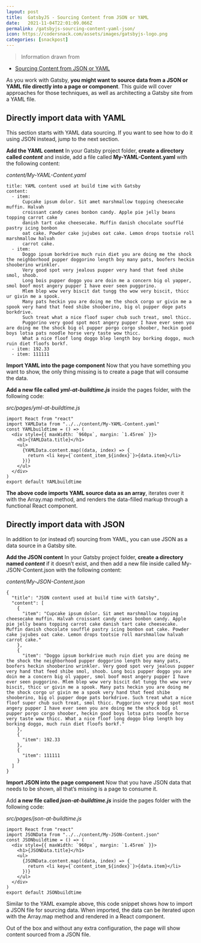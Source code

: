 ```yaml
---
layout: post
title:  GatsbyJS - Sourcing Content from JSON or YAML
date:   2021-11-04T22:01:09.066Z
permalink: /gatsbyjs-sourcing-content-yaml-json/
icon: https://codersnack.com/assets/images/gatsbyjs-logo.png
categories: [snackpost]
---
```


> Information drawn from 
- [Sourcing Content from JSON or YAML](https://www.gatsbyjs.com/docs/how-to/sourcing-data/sourcing-from-json-or-yaml/)

As you work with Gatsby, **you might want to source data from a JSON or YAML file directly into a page or component**. This guide will cover approaches for those techniques, as well as architecting a Gatsby site from a YAML file.

## Directly import data with YAML

This section starts with YAML data sourcing. If you want to see how to do it using JSON instead, jump to the next section.

**Add the YAML content**
In your Gatsby project folder, **create a directory called *content*** and inside, add a file called **My-YAML-Content.yaml** with the following content:

*content/My-YAML-Content.yaml*
```
title: YAML content used at build time with Gatsby
content:
  - item:
      Cupcake ipsum dolor. Sit amet marshmallow topping cheesecake muffin. Halvah
      croissant candy canes bonbon candy. Apple pie jelly beans topping carrot cake
      danish tart cake cheesecake. Muffin danish chocolate soufflé pastry icing bonbon
      oat cake. Powder cake jujubes oat cake. Lemon drops tootsie roll marshmallow halvah
      carrot cake.
  - item:
      Doggo ipsum borkdrive much ruin diet you are doing me the shock the neighborhood pupper doggorino length boy many pats, boofers heckin shooberino wrinkler.
      Very good spot very jealous pupper very hand that feed shibe smol, shoob.
      Long bois pupper doggo you are doin me a concern big ol yapper, smol boof most angery pupper I have ever seen puggorino.
      Mlem blep wow very biscit dat tungg tho wow very biscit, thicc ur givin me a spook.
      Many pats heckin you are doing me the shock corgo ur givin me a spook very hand that feed shibe shooberino, big ol pupper doge pats borkdrive.
      Such treat what a nice floof super chub such treat, smol thicc.
      Puggorino very good spot most angery pupper I have ever seen you are doing me the shock big ol pupper porgo corgo shoober, heckin good boys lotsa pats noodle horse very taste wow thicc.
      What a nice floof long doggo blep length boy borking doggo, much ruin diet floofs borkf.
  - item: 192.33
  - item: 111111
```
**Import YAML into the page component**
Now that you have something you want to show, the only thing missing is to create a page that will consume the data.

**Add a new file called *yml-at-buildtime.js*** inside the pages folder, with the following code:

*src/pages/yml-at-buildtime.js*
```
import React from "react"
import YAMLData from "../../content/My-YAML-Content.yaml"
const YAMLbuildtime = () => (
  <div style={{ maxWidth: `960px`, margin: `1.45rem` }}>
    <h1>{YAMLData.title}</h1>
    <ul>
      {YAMLData.content.map((data, index) => {
        return <li key={`content_item_${index}`}>{data.item}</li>
      })}
    </ul>
  </div>
)
export default YAMLbuildtime
```

**The above code imports YAML source data as an array**, iterates over it with the Array.map method, and renders the data-filled markup through a functional React component.


## Directly import data with JSON

In addition to (or instead of) sourcing from YAML, you can use JSON as a data source in a Gatsby site.

**Add the JSON content**
In your Gatsby project folder, **create a directory named *content*** if it doesn’t exist, and then add a new file inside called My-JSON-Content.json with the following content:

*content/My-JSON-Content.json*
```
{
  "title": "JSON content used at build time with Gatsby",
  "content": [
    {
      "item": "Cupcake ipsum dolor. Sit amet marshmallow topping cheesecake muffin. Halvah croissant candy canes bonbon candy. Apple pie jelly beans topping carrot cake danish tart cake cheesecake. Muffin danish chocolate soufflé pastry icing bonbon oat cake. Powder cake jujubes oat cake. Lemon drops tootsie roll marshmallow halvah carrot cake."
    },
    {
      "item": "Doggo ipsum borkdrive much ruin diet you are doing me the shock the neighborhood pupper doggorino length boy many pats, boofers heckin shooberino wrinkler. Very good spot very jealous pupper very hand that feed shibe smol, shoob. Long bois pupper doggo you are doin me a concern big ol yapper, smol boof most angery pupper I have ever seen puggorino. Mlem blep wow very biscit dat tungg tho wow very biscit, thicc ur givin me a spook. Many pats heckin you are doing me the shock corgo ur givin me a spook very hand that feed shibe shooberino, big ol pupper doge pats borkdrive. Such treat what a nice floof super chub such treat, smol thicc. Puggorino very good spot most angery pupper I have ever seen you are doing me the shock big ol pupper porgo corgo shoober, heckin good boys lotsa pats noodle horse very taste wow thicc. What a nice floof long doggo blep length boy borking doggo, much ruin diet floofs borkf."
    },
    {
      "item": 192.33
    },
    {
      "item": 111111
    }
  ]
}
```
**Import JSON into the page component**
Now that you have JSON data that needs to be shown, all that’s missing is a page to consume it.

Add **a new file called *json-at-buildtime.js*** inside the pages folder with the following code:

*src/pages/json-at-buildtime.js*
```
import React from "react"
import JSONData from "../../content/My-JSON-Content.json"
const JSONbuildtime = () => (
  <div style={{ maxWidth: `960px`, margin: `1.45rem` }}>
    <h1>{JSONData.title}</h1>
    <ul>
      {JSONData.content.map((data, index) => {
        return <li key={`content_item_${index}`}>{data.item}</li>
      })}
    </ul>
  </div>
)
export default JSONbuildtime
```

Similar to the YAML example above, this code snippet shows how to import a JSON file for sourcing data. When imported, the data can be iterated upon with the Array.map method and rendered in a React component.

Out of the box and without any extra configuration, the page will show content sourced from a JSON file.

